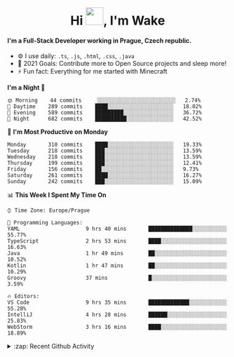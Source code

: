 <h1 align="center">Hi <img src="https://raw.githubusercontent.com/MrWakeCZ/MrWakeCZ/master/Hi.gif" width="40px" />, I'm Wake</h1>

#### I'm a Full-Stack Developer working in Prague, Czech republic.
- ⚙️ I use daily: `.ts`, `.js`, `.html`, `.css`, `.java`
- 🥅 2021 Goals: Contribute more to Open Source projects and sleep more!
- ⚡ Fun fact: Everything for me started with Minecraft

<!--START_SECTION:waka-->
**I'm a Night 🦉** 

```text
🌞 Morning    44 commits     ░░░░░░░░░░░░░░░░░░░░░░░░░   2.74% 
🌆 Daytime    289 commits    ████░░░░░░░░░░░░░░░░░░░░░   18.02% 
🌃 Evening    589 commits    █████████░░░░░░░░░░░░░░░░   36.72% 
🌙 Night      682 commits    ██████████░░░░░░░░░░░░░░░   42.52%

```
📅 **I'm Most Productive on Monday** 

```text
Monday       310 commits    ████░░░░░░░░░░░░░░░░░░░░░   19.33% 
Tuesday      218 commits    ███░░░░░░░░░░░░░░░░░░░░░░   13.59% 
Wednesday    218 commits    ███░░░░░░░░░░░░░░░░░░░░░░   13.59% 
Thursday     199 commits    ███░░░░░░░░░░░░░░░░░░░░░░   12.41% 
Friday       156 commits    ██░░░░░░░░░░░░░░░░░░░░░░░   9.73% 
Saturday     261 commits    ████░░░░░░░░░░░░░░░░░░░░░   16.27% 
Sunday       242 commits    ███░░░░░░░░░░░░░░░░░░░░░░   15.09%

```


📊 **This Week I Spent My Time On** 

```text
⌚︎ Time Zone: Europe/Prague

💬 Programming Languages: 
YAML                     9 hrs 40 mins       ██████████████░░░░░░░░░░░   55.77% 
TypeScript               2 hrs 53 mins       ████░░░░░░░░░░░░░░░░░░░░░   16.63% 
Java                     1 hr 49 mins        ██░░░░░░░░░░░░░░░░░░░░░░░   10.52% 
Kotlin                   1 hr 47 mins        ██░░░░░░░░░░░░░░░░░░░░░░░   10.29% 
Groovy                   37 mins             █░░░░░░░░░░░░░░░░░░░░░░░░   3.59%

🔥 Editors: 
VS Code                  9 hrs 35 mins       █████████████░░░░░░░░░░░░   55.28% 
IntelliJ                 4 hrs 28 mins       ██████░░░░░░░░░░░░░░░░░░░   25.83% 
WebStorm                 3 hrs 16 mins       ████░░░░░░░░░░░░░░░░░░░░░   18.89%

```


<!--END_SECTION:waka-->

<details>
  <summary>:zap: Recent Github Activity</summary>

<!--START_SECTION:activity-->
1. ❌ Closed PR [#15](https://github.com/craftmania-cz/craftmanager/pull/15) in [craftmania-cz/craftmanager](https://github.com/craftmania-cz/craftmanager)
2. 🎉 Merged PR [#11](https://github.com/craftmania-cz/craftapi/pull/11) in [craftmania-cz/craftapi](https://github.com/craftmania-cz/craftapi)
3. 🎉 Merged PR [#89](https://github.com/waked-cz/corgi/pull/89) in [waked-cz/corgi](https://github.com/waked-cz/corgi)
4. 🎉 Merged PR [#2](https://github.com/craftmania-cz/craftcore/pull/2) in [craftmania-cz/craftcore](https://github.com/craftmania-cz/craftcore)
5. 🎉 Merged PR [#7](https://github.com/craftmania-cz/craftlobby/pull/7) in [craftmania-cz/craftlobby](https://github.com/craftmania-cz/craftlobby)
<!--END_SECTION:activity-->

</details>
